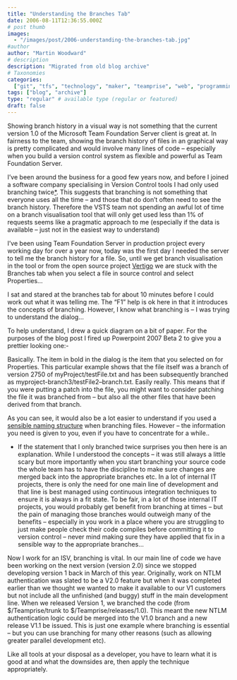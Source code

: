 ```yaml
---
title: "Understanding the Branches Tab"
date: 2006-08-11T12:36:55.000Z
# post thumb
images:
  - "/images/post/2006-understanding-the-branches-tab.jpg"
#author
author: "Martin Woodward"
# description
description: "Migrated from old blog archive"
# Taxonomies
categories:
  ["git", "tfs", "technology", "maker", "teamprise", "web", "programming"]
tags: ["blog", "archive"]
type: "regular" # available type (regular or featured)
draft: false
---
```


Showing branch history in a visual way is not something that the current version 1.0 of the Microsoft Team Foundation Server client is great at. In fairness to the team, showing the branch history of files in an graphical way is pretty complicated and would involve many lines of code – especially when you build a version control system as flexible and powerful as Team Foundation Server.

I’ve been around the business for a good few years now, and before I joined a software company specialising in Version Control tools I had only used branching twice[\*](#only_twice). This suggests that branching is not something that everyone uses all the time – and those that do don’t often need to see the branch history. Therefore the VSTS team not spending an awful lot of time on a branch visualisation tool that will only get used less than 1% of requests seems like a pragmatic approach to me (especially if the data is available – just not in the easiest way to understand)

I’ve been using Team Foundation Server in production project every working day for over a year now, today was the first day I needed the server to tell me the branch history for a file. So, until we get branch visualisation in the tool or from the open source project [Vertigo](http://www.codeplex.com/Wiki/View.aspx?ProjectName=TFSVTreeBrowse) we are stuck with the Branches tab when you select a file in source control and select Properties…

[](http://www.woodwardweb.com/blog/branches_tab.png)[](http://www.woodwardweb.com/blog/branches.png)

I sat and stared at the branches tab for about 10 minutes before I could work out what it was telling me. The “F1” help is ok here in that it introduces the concepts of branching. However, I know what branching is – I was trying to understand the dialog…

To help understand, I drew a quick diagram on a bit of paper. For the purposes of the blog post I fired up Powerpoint 2007 Beta 2 to give you a prettier looking one:-

[](http://www.woodwardweb.com/blog/branch_diagram.png)

Basically. The item in bold in the dialog is the item that you selected on for Properties. This particular example shows that the file itself was a branch of version 2750 of myProject/testFile.txt and has been subsequently branched as myproject-branch3/testFile2–branch.txt. Easily really. This means that if you were putting a patch into the file, you might want to consider patching the file it was branched from – but also all the other files that have been derived from that branch.

As you can see, it would also be a lot easier to understand if you used a [sensible naming structure](http://www.woodwardweb.com/vsts/000224.html) when branching files. However – the information you need is given to you, even if you have to concentrate for a while..

- If the statement that I only branched twice surprises you then here is an explanation. While I understood the concepts – it was still always a little scary but more importantly when you start branching your source code the whole team has to have the discipline to make sure changes are merged back into the appropriate branches etc. In a lot of internal IT projects, there is only the need for one main line of development and that line is best managed using continuous integration techniques to ensure it is always in a fit state. To be fair, in a lot of those internal IT projects, you would probably get benefit from branching at times – but the pain of managing those branches would outweigh many of the benefits – especially in you work in a place where you are struggling to just make people check their code compiles before committing it to version control – never mind making sure they have applied that fix in a sensible way to the appropriate branches…

Now I work for an ISV, branching is vital. In our main line of code we have been working on the next version (version 2.0) since we stopped developing version 1 back in March of this year. Originally, work on NTLM authentication was slated to be a V2.0 feature but when it was completed earlier than we thought we wanted to make it available to our V1 customers but not include all the unfinished (and buggy) stuff in the main development line. When we released Version 1, we branched the code (from $/Teamprise/trunk to $/Teamprise/releases/1.0). This meant the new NTLM authentication logic could be merged into the V1.0 branch and a new release V1.1 be issued. This is just one example where branching is essential – but you can use branching for many other reasons (such as allowing greater parallel development etc).

Like all tools at your disposal as a developer, you have to learn what it is good at and what the downsides are, then apply the technique appropriately.
